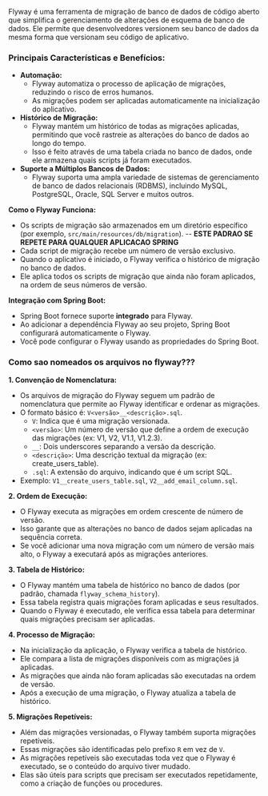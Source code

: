 Flyway é uma ferramenta de migração de banco de dados de código aberto que simplifica o gerenciamento de alterações de esquema de banco de dados. Ele permite que desenvolvedores versionem seu banco de dados da mesma forma que versionam seu código de aplicativo. 


### **Principais Características e Benefícios:**

- **Automação:**
    - Flyway automatiza o processo de aplicação de migrações, reduzindo o risco de erros humanos.
    - As migrações podem ser aplicadas automaticamente na inicialização do aplicativo.
- **Histórico de Migração:**
    - Flyway mantém um histórico de todas as migrações aplicadas, permitindo que você rastreie as alterações do banco de dados ao longo do tempo.
    - Isso é feito através de uma tabela criada no banco de dados, onde ele armazena quais scripts já foram executados.
- **Suporte a Múltiplos Bancos de Dados:**
    - Flyway suporta uma ampla variedade de sistemas de gerenciamento de banco de dados relacionais (RDBMS), incluindo MySQL, PostgreSQL, Oracle, SQL Server e muitos outros.

**Como o Flyway Funciona:**

- Os scripts de migração são armazenados em um diretório específico (por exemplo, `src/main/resources/db/migration`). -- **ESTE PADRAO SE REPETE PARA QUALQUER APLICACAO SPRING**
- Cada script de migração recebe um número de versão exclusivo.
- Quando o aplicativo é iniciado, o Flyway verifica o histórico de migração no banco de dados.
- Ele aplica todos os scripts de migração que ainda não foram aplicados, na ordem de seus números de versão.

**Integração com Spring Boot:**

- Spring Boot fornece suporte **integrado** para Flyway.
- Ao adicionar a dependência Flyway ao seu projeto, Spring Boot configurará automaticamente o Flyway.
- Você pode configurar o Flyway usando as propriedades do Spring Boot.


### **Como sao nomeados os arquivos no flyway???**


**1. Convenção de Nomenclatura:**

- Os arquivos de migração do Flyway seguem um padrão de nomenclatura que permite ao Flyway identificar e ordenar as migrações.
- O formato básico é: `V<versão>__<descrição>.sql`.
    - `V`: Indica que é uma migração versionada.
    - `<versão>`: Um número de versão que define a ordem de execução das migrações (ex: V1, V2, V1.1, V1.2.3).
    - `__`: Dois underscores separando a versão da descrição.
    - `<descrição>`: Uma descrição textual da migração (ex: create_users_table).
    - `.sql`: A extensão do arquivo, indicando que é um script SQL.
- Exemplo: `V1__create_users_table.sql`, `V2__add_email_column.sql`.

**2. Ordem de Execução:**

- O Flyway executa as migrações em ordem crescente de número de versão.
- Isso garante que as alterações no banco de dados sejam aplicadas na sequência correta.
- Se você adicionar uma nova migração com um número de versão mais alto, o Flyway a executará após as migrações anteriores.

**3. Tabela de Histórico:**

- O Flyway mantém uma tabela de histórico no banco de dados (por padrão, chamada `flyway_schema_history`).
- Essa tabela registra quais migrações foram aplicadas e seus resultados.
- Quando o Flyway é executado, ele verifica essa tabela para determinar quais migrações precisam ser aplicadas.

**4. Processo de Migração:**

- Na inicialização da aplicação, o Flyway verifica a tabela de histórico.
- Ele compara a lista de migrações disponíveis com as migrações já aplicadas.
- As migrações que ainda não foram aplicadas são executadas na ordem de versão.
- Após a execução de uma migração, o Flyway atualiza a tabela de histórico.

**5. Migrações Repetíveis:**

- Além das migrações versionadas, o Flyway também suporta migrações repetíveis.
- Essas migrações são identificadas pelo prefixo `R` em vez de `V`.
- As migrações repetíveis são executadas toda vez que o Flyway é executado, se o conteúdo do arquivo tiver mudado.
- Elas são úteis para scripts que precisam ser executados repetidamente, como a criação de funções ou procedures.
